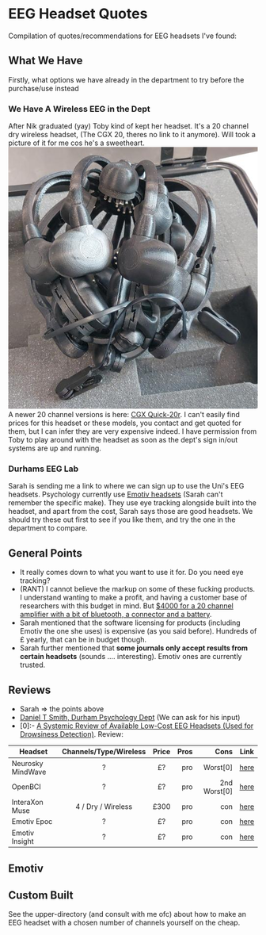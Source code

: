 # EEG Headset Quotes
Compilation of quotes/recommendations for EEG headsets I've found:

## What We Have
Firstly, what options we have already in the department to try before the purchase/use instead

### We Have A Wireless EEG in the Dept
After Nik graduated (yay) Toby kind of kept her headset. It's a 20 channel dry wireless headset, (The CGX 20, theres no link to it anymore). Will took a picture of it for me cos he's a sweetheart.
![](imgs/dept_cgx20.png)<br>
A newer 20 channel versions is here: [CGX Quick-20r](https://www.cgxsystems.com/quick-20r). I can't easily find prices for this headset or these models, you contact and get quoted for them, but I can infer they are very expensive indeed.
I have permission from Toby to play around with the headset as soon as the dept's sign in/out systems are up and running.

### Durhams EEG Lab
Sarah is sending me a link to where we can sign up to use the Uni's EEG headsets. Psychology currently use [Emotiv headsets](https://www.emotiv.com/) (Sarah can't remember the specific make). They use eye tracking alongside built into the headset, and apart from the cost, Sarah says those are good headsets. We should try these out first to see if you like them, and try the one in the department to compare.

## General Points
- It really comes down to what you want to use it for. Do you need eye tracking? 
- (RANT) I cannot believe the markup on some of these fucking products. I understand wanting to make a profit, and having a customer base of researchers with this budget in mind. But [$4000 for a 20 channel amplifier with a bit of bluetooth, a connector and a battery](http://www.physio-tech.co.jp/products/cognionics/pdf/cognionics2019.pdf).
- Sarah mentioned that the software licensing for products (including Emotiv the one she uses) is expensive (as you said before). Hundreds of £ yearly, that can be in budget though.
- Sarah further mentioned that **some journals only accept results from certain headsets** (sounds .... interesting). Emotiv ones are currently trusted.

## Reviews
- Sarah => the points above
- [Daniel T Smith, Durham Psychology Dept](https://www.dur.ac.uk/research/directory/staff/?mode=staff&id=2836) (We can ask for his input)
- [0]:- [A Systemic Review of Available Low-Cost EEG Headsets (Used for Drowsiness Detection)](https://www.frontiersin.org/articles/10.3389/fninf.2020.553352/full). Review:

| Headset           | Channels/Type/Wireless    | Price | Pros  | Cons          | Link     | 
| ---               |:---:                      |:---:  | ---:  | ---:          | --- |
| Neurosky MindWave | ?                         | £?    | pro   | Worst[0]      | [here]() |
| OpenBCI           | ?                         | £?    | pro   | 2nd Worst[0]  | [here](google.com) |
| InteraXon Muse    | 4 / Dry / Wireless        | £300  | pro   | con           | [here](https://choosemuse.com/shop/) |
| Emotiv Epoc       | ?                         | £?    | pro   | con           | [here](google.com) |
| Emotiv Insight    | ?                         | £?    | pro   | con           | [here](google.com) |

## Emotiv


## Custom Built
See the upper-directory (and consult with me ofc) about how to make an EEG headset with a chosen number of channels yourself on the cheap.
